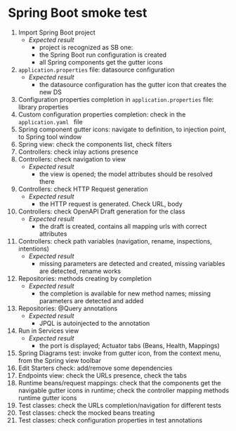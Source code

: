 # Spring Boot smoke test

  1. Import Spring Boot project
     * _Expected result_
          - project is recognized as SB one:
          - the Spring Boot run configuration is created
          - all Spring components get the gutter icons
  2. `application.properties` file: datasource configuration
      * _Expected result_
          - the datasource configuration has the gutter icon that creates the new DS
  3. Configuration properties completion in `application.properties` file: library properties
  4. Custom configuration properties completion: check in the `application.yaml ` file
  5. Spring component gutter icons: navigate to definition, to injection point, to Spring tool window
  6. Spring view: check the components list, check filters
  7. Controllers: check inlay actions presence
  8. Controllers: check navigation to view
      * _Expected result_
          - the view is opened; the model attributes should be resolved there
  9. Controllers: check HTTP Request generation
      * _Expected result_
          - the HTTP request is generated. Check URL, body
  10. Controllers: check OpenAPI Draft generation for the class
       * _Expected result_
           - the draft is created, contains all mapping urls with correct attributes
  11. Controllers: check path variables (navigation, rename, inspections, intentions)
      * _Expected result_
          - missing parameters are detected and created, missing variables are detected, rename works
  12. Repositories: methods creating by completion
      * _Expected result_
          - the completion is available for new method names; missing parameters are detected and added
  13. Repositories: @Query annotations
      * _Expected result_
          - JPQL is autoinjected to the annotation
  14. Run in Services view
      * _Expected result_
          - the port is displayed; Actuator tabs (Beans, Health, Mappings)
  15. Spring Diagrams test: invoke from gutter icon, from the context menu, from the Spring view toolbar
  16. Edit Starters check: add/remove some dependencies
  17. Endpoints view: check the URLs presence, check the tabs
  18. Runtime beans/request mappings: check that the components get the navigable gutter icons in runtime; check the controller mapping methods runtime gutter icons
  19. Test classes: check the URLs completion/navigation for different tests 
  20. Test classes: check the mocked beans treating
  21. Test classes: check configuration properties in test annotations 
